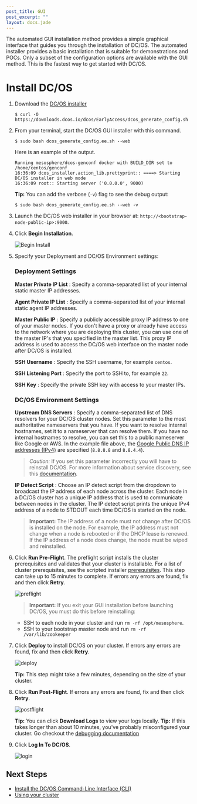 ```yaml
---
post_title: GUI
post_excerpt: ""
layout: docs.jade
---
```

The automated GUI installation method provides a simple graphical interface that guides you through the installation of DC/OS. The automated installer provides a basic installation that is suitable for demonstrations and POCs. Only a subset of the configuration options are available with the GUI method. This is the fastest way to get started with DC/OS.


# Install DC/OS

1.  Download the [DC/OS installer][1]

        $ curl -O https://downloads.dcos.io/dcos/EarlyAccess/dcos_generate_config.sh

1.  From your terminal, start the DC/OS GUI installer with this command.

        $ sudo bash dcos_generate_config.ee.sh --web

    Here is an example of the output.

        Running mesosphere/dcos-genconf docker with BUILD_DIR set to /home/centos/genconf
        16:36:09 dcos_installer.action_lib.prettyprint:: ====> Starting DC/OS installer in web mode
        16:36:09 root:: Starting server ('0.0.0.0', 9000)

    **Tip:** You can add the verbose (`-v`) flag to see the debug output:

        $ sudo bash dcos_generate_config.ee.sh --web -v

2.  Launch the DC/OS web installer in your browser at: `http://<bootstrap-node-public-ip>:9000`.

3.  Click **Begin Installation**.

    ![Begin Install](../img/dcos-gui-install.png)

4.  Specify your Deployment and DC/OS Environment settings:

    ### Deployment Settings

    **Master Private IP List**
    :   Specify a comma-separated list of your internal static master IP addresses.

    **Agent Private IP List**
    :   Specify a comma-separated list of your internal static agent IP addresses.

    **Master Public IP**
    :   Specify a publicly accessible proxy IP address to one of your master nodes. If you don't have a proxy or already have access to the network where you are deploying this cluster, you can use one of the master IP's that you specified in the master list. This proxy IP address is used to access the DC/OS web interface on the master node after DC/OS is installed.

    **SSH Username**
    :   Specify the SSH username, for example `centos`.

    **SSH Listening Port**
    :   Specify the port to SSH to, for example `22`.

    **SSH Key**
    :   Specify the private SSH key with access to your master IPs.

    ### DC/OS Environment Settings

    **Upstream DNS Servers**
    :   Specify a comma-separated list of DNS resolvers for your DC/OS cluster nodes. Set this parameter to the most authoritative nameservers that you have. If you want to resolve internal hostnames, set it to a nameserver that can resolve them. If you have no internal hostnames to resolve, you can set this to a public nameserver like Google or AWS. In the example file above, the <a href="https://developers.google.com/speed/public-dns/docs/using" target="_blank">Google Public DNS IP addresses (IPv4)</a> are specified (`8.8.8.8` and `8.8.4.4`).

    > *Caution:* If you set this parameter incorrectly you will have to reinstall DC/OS. For more information about service discovery, see this [documentation][2].

    **IP Detect Script**
    :   Choose an IP detect script from the dropdown to broadcast the IP address of each node across the cluster. Each node in a DC/OS cluster has a unique IP address that is used to communicate between nodes in the cluster. The IP detect script prints the unique IPv4 address of a node to STDOUT each time DC/OS is started on the node.

    > **Important:** The IP address of a node must not change after DC/OS is installed on the node. For example, the IP address must not change when a node is rebooted or if the DHCP lease is renewed. If the IP address of a node does change, the node must be wiped and reinstalled.

5.  Click **Run Pre-Flight**. The preflight script installs the cluster prerequisites and validates that your cluster is installable. For a list of cluster prerequisites, see the scripted installer [prerequisites][3]. This step can take up to 15 minutes to complete. If errors any errors are found, fix and then click **Retry**.

    ![preflight](../img/dcos-gui-preflight.png)

    > **Important:** If you exit your GUI installation before launching DC/OS, you must do this before reinstalling:

    *   SSH to each node in your cluster and run `rm -rf /opt/mesosphere`.
    *   SSH to your bootstrap master node and run `rm -rf /var/lib/zookeeper`

6.  Click **Deploy** to install DC/OS on your cluster. If errors any errors are found, fix and then click **Retry**.

    ![deploy](../img/dcos-gui-deploy.png)

    **Tip:** This step might take a few minutes, depending on the size of your cluster.

7.  Click **Run Post-Flight**. If errors any errors are found, fix and then click **Retry**.

    ![postflight](../img/dcos-gui-postflight.png)

    **Tip:** You can click **Download Logs** to view your logs locally.
    **Tip:** If this takes longer than about 10 minutes, you've probably misconfigured your cluster. Go checkout the [debugging documentation][4]

8.  Click **Log In To DC/OS**.

    ![login](../img/dcos-gui-login.png)

## Next Steps

- [Install the DC/OS Command-Line Interface (CLI)][5]
- [Using your cluster][6]

[1]: https://downloads.dcos.io/dcos/EarlyAccess/dcos_generate_config.sh
[2]: /docs/1.7/overview/service-discovery/
[3]: ../system-requirements/
[4]: FIXME
[5]: /docs/1.7/usage/cli/install/
[6]: /docs/1.7/usage/
